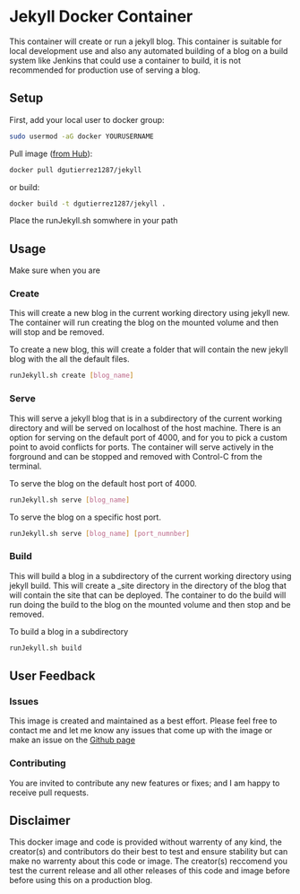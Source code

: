 Jekyll Docker Container
===

This container will create or run a jekyll blog. This container is suitable for local development use
and also any automated building of a blog on a build system like Jenkins that could use a container to 
build, it is not recommended for production use of serving a blog.

## Setup

First, add your local user to docker group:
```bash
sudo usermod -aG docker YOURUSERNAME
```

Pull image ([from Hub](https://registry.hub.docker.com/u/dgutierrez1287/jekyll)):
```bash
docker pull dgutierrez1287/jekyll
```
or build:
```bash
docker build -t dgutierrez1287/jekyll .
```

Place the runJekyll.sh somwhere in your path


## Usage

Make sure when you are 

### Create
This will create a new blog in the current working directory using jekyll new. The container will run
creating the blog on the mounted volume and then will stop and be removed.

To create a new blog, this will create a folder that will contain the new jekyll blog with the all the
default files.
```bash
runJekyll.sh create [blog_name]
```

### Serve
This will serve a jekyll blog that is in a subdirectory of the current working directory and will be
served on localhost of the host machine. There is an option for serving on the default port of 4000,
and for you to pick a custom point to avoid conflicts for ports. The container will serve actively
in the forground and can be stopped and removed with Control-C from the terminal.

To serve the blog on the default host port of 4000.
```bash
runJekyll.sh serve [blog_name]
```

To serve the blog on a specific host port.
```bash
runJekyll.sh serve [blog_name] [port_numnber]
```

### Build
This will build a blog in a subdirectory of the current working directory using jekyll build. This will
create a _site directory in the directory of the blog that will contain the site that can be deployed.
The container to do the build will run doing the build to the blog on the mounted volume and then stop 
and be removed.

To build a blog in a subdirectory
```bash
runJekyll.sh build
```

## User Feedback

### Issues
This image is created and maintained as a best effort. Please feel free to contact me and 
let me know any issues that come up with the image or make an issue on the 
[Github page](https://github.com/dgutierrez1287/docker-jekyll)

### Contributing 
You are invited to contribute any new features or fixes; and I am happy to receive pull 
requests.

## Disclaimer
This docker image and code is provided without warrenty of any kind, the creator(s) and contributors do 
their best to test and ensure stability but can make no warrenty about this code or image. The 
creator(s) reccomend you test the current release and all other releases of this code and image before
before using this on a production blog.


